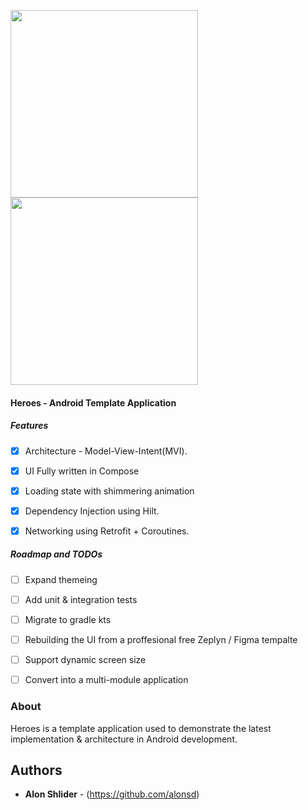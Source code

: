 <img src="https://github.com/alonsd/Heroes/blob/main/Dashboard.jpeg" width="300"/> <img src="https://github.com/alonsd/Heroes/blob/main/HeroDetails.jpeg" width="300"/> 


#### Heroes - Android Template Application 

##### Features
- [x] Architecture - Model-View-Intent(MVI). 
- [x] UI Fully written in Compose
- [x] Loading state with shimmering animation 
- [x] Dependency Injection using Hilt.
- [x] Networking using Retrofit + Coroutines.


##### Roadmap and TODOs
- [ ] Expand themeing 
- [ ] Add unit & integration tests 
- [ ] Migrate to gradle kts
- [ ] Rebuilding the UI from a proffesional free Zeplyn / Figma tempalte 
- [ ] Support dynamic screen size 
- [ ] Convert into a multi-module application 


### About

Heroes is a template application used to demonstrate the latest implementation & architecture in Android development. 


## Authors

* **Alon Shlider** - (https://github.com/alonsd)
